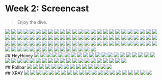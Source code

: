 # Week 2: Screencast

> Enjoy the dive. 

<img src="./Cloudwatch/1- install watchtower.png">

<img src="./Cloudwatch/2 result in error because we have to pass it to it.png">

<img src="./Cloudwatch/3 tried but still error.png">

<img src="./Cloudwatch/4 another error because it should be done instead.png">

<img src="./Cloudwatch/6 should be working now.png">

<img src="./Cloudwatch/7 prrof.png">

<img src="./Cloudwatch/7 we can see cruddur now.png">

<img src="./Cloudwatch/8 log streams data.png">

<img src="./Cloudwatch/9 here it is.png">

<img src="./heyhoney/10 check key.png">

<img src="./heyhoney/11 new contect .png">

<img src="./heyhoney/12 honey.png">

<img src="./heyhoney/12 update npm front.png">

<img src="./heyhoney/13- SOLVED! about honey dashboard.png">

<img src="./heyhoney/14 honey queries.png">

<img src="./heyhoney/15- HTTP status code.png">

<img src="./heyhoney/16- bubble.png">

<img src="./heyhoney/17 span sample.png">

<img src="./heyhoney/18 daata set daily traffic.png">

<img src="./heyhoney/18 dataset.png">

<img src="./heyhoney/19 HISTOIRY.png">

<img src="./heyhoney/1 set api key env var.png">

<img src="./heyhoney/20 two spans.png">

<img src="./heyhoney/21 SPAN EXPAND.png">

<img src="./heyhoney/22 our field.png">

<img src="./heyhoney/23 it see our field.png">

<img src="./heyhoney/24 query eyyyey.png">

<img src="./heyhoney/25 query p2.png">

<img src="./heyhoney/26 takes me to this span where i had error cause i missed a python syntax.png">

<img src="./heyhoney/27 another query.png">

<img src="./heyhoney/28 another query.png">

<img src="./heyhoney/29 another query but with zoom.png">

<img src="./heyhoney/2- include api key and others requirement for honeycomb.png">

<img src="./heyhoney/3honey.png">

<img src="./heyhoney/3 install required packages.png">

<img src="./heyhoney/4 installed them from txt file.png">

<img src="./heyhoney/5 honeycomb init.png">

<img src="./heyhoney/6 proof init honeycomb instructions.png">

<img src="./heyhoney/7- try to hit endpointERROR.png">

<img src="./heyhoney/8 troubleshoot solution.png">

<img src="./heyhoney/9 reloading data and getting some spans now.png">

<img src="./heyhoney/replace2.png">

<img src="./heyhoney/replace 3.png">

<img src="./heyhoney/replace.png">

<img src="./heyhoney/Rollbar Error Detection/rollbar error 1.png">

<img src="./heyhoney/Rollbar Error Detection/rollbar error 2.png">

<img src="./heyhoney/Rollbar Error Detection/rollbar error 3.png">

<img src="./heyhoney/Rollbar Error Detection/rollbar error 4.png">

<img src="./heyhoney/Rollbar Error Detection/rollbar error 5.png">

<img src="./npm auto.png">

<img src="./pricing/honey..png">

<img src="./pricing/rollbar.png">

<img src="./pricing/xray.png">

<img src="./related make port open by default in gitpod.png">

<img src="./rollbar/1 install rollbar required packages.png">

<img src="./rollbar/2 settin rollbar tokens.png">

<img src="./rollbar/3 rollbar checks.png">

<img src="./rollbar/4 listitening.png">

<img src="./rollbar/5 WHEN U CLICK ON ITEMS AND FIND THIS ITS GOOD SIGN.png">

<img src="./rollbar/6 here it is.png">

<img src="./rollbar/7 view inside.png">

<img src="./rollbar/7 zanother 7.png">

<img src="./rollbar/9 dashbaord.png">

<img src="./rollbar/Rollbar Error Detection/rollbar error 1.png">

<img src="./rollbar/Rollbar Error Detection/rollbar error 2.png">

<img src="./rollbar/Rollbar Error Detection/rollbar error 3.png">

<img src="./rollbar/Rollbar Error Detection/rollbar error 4.png">

<img src="./rollbar/Rollbar Error Detection/rollbar error 5.png">

<img src="./welcome.png">

<img src="./XRAY/10 DATA IS IN XRAY.png">

<img src="./XRAY/10  the real 10.png">

<img src="./XRAY/11 more of XRAY.png">

<img src="./XRAY/12 more.png">

<img src="./XRAY/13 bye.png">

<img src="./XRAY/1 isntall sdk.png">

<img src="./XRAY/2 json.png">

<img src="./XRAY/3 crfeate groip.png">

<img src="./XRAY/4- Its here to group traces together..png">

<img src="./XRAY/5 sample using json.png">

<img src="./XRAY/6 created using the json.png">

<img src="./XRAY/6 the real 6.png">

<img src="./XRAY/7 add the daemon thanks andrew it was headache to get it as he said.png">

<img src="./XRAY/8 backend work doing good.png">

<img src="./XRAY/9 success deliver to xray.png">

<img src="./XRAY/SUBSEG VIDEO/1 works hmmhmh.png">

<img src="./XRAY/SUBSEG VIDEO/2 service map.png">

<img src="./XRAY/SUBSEG VIDEO/3 meta data work dont really matter hm.png">

<img src="./XRAY/SUBSEG VIDEO/4 getting more data.png">

<img src="./XRAY/SUBSEG VIDEO/5 before 5.png">

<img src="./XRAY/SUBSEG VIDEO/5 mock data s here.png">

<br>
## HeyHoney
<img src="./heyhoney/10 check key.png">

<img src="./heyhoney/11 new contect .png">

<img src="./heyhoney/12 honey.png">

<img src="./heyhoney/12 update npm front.png">

<img src="./heyhoney/13- SOLVED! about honey dashboard.png">

<img src="./heyhoney/14 honey queries.png">

<img src="./heyhoney/15- HTTP status code.png">

<img src="./heyhoney/16- bubble.png">

<img src="./heyhoney/17 span sample.png">

<img src="./heyhoney/18 daata set daily traffic.png">

<img src="./heyhoney/18 dataset.png">

<img src="./heyhoney/19 HISTOIRY.png">

<img src="./heyhoney/1 set api key env var.png">

<img src="./heyhoney/20 two spans.png">

<img src="./heyhoney/21 SPAN EXPAND.png">

<img src="./heyhoney/22 our field.png">

<img src="./heyhoney/23 it see our field.png">

<img src="./heyhoney/24 query eyyyey.png">

<img src="./heyhoney/25 query p2.png">

<img src="./heyhoney/26 takes me to this span where i had error cause i missed a python syntax.png">

<img src="./heyhoney/27 another query.png">

<img src="./heyhoney/28 another query.png">

<img src="./heyhoney/29 another query but with zoom.png">

<img src="./heyhoney/2- include api key and others requirement for honeycomb.png">

<img src="./heyhoney/3honey.png">

<img src="./heyhoney/3 install required packages.png">

<img src="./heyhoney/4 installed them from txt file.png">

<img src="./heyhoney/5 honeycomb init.png">

<img src="./heyhoney/6 proof init honeycomb instructions.png">

<img src="./heyhoney/7- try to hit endpointERROR.png">

<img src="./heyhoney/8 troubleshoot solution.png">

<img src="./heyhoney/9 reloading data and getting some spans now.png">

<img src="./heyhoney/replace2.png">

<img src="./heyhoney/replace 3.png">

<img src="./heyhoney/replace.png">

<img src="./heyhoney/Rollbar Error Detection/rollbar error 1.png">

<img src="./heyhoney/Rollbar Error Detection/rollbar error 2.png">

<img src="./heyhoney/Rollbar Error Detection/rollbar error 3.png">

<img src="./heyhoney/Rollbar Error Detection/rollbar error 4.png">

<img src="./heyhoney/Rollbar Error Detection/rollbar error 5.png">

<br>
## Rollbar
<img src="./rollbar/1 install rollbar required packages.png">

<img src="./rollbar/2 settin rollbar tokens.png">

<img src="./rollbar/3 rollbar checks.png">

<img src="./rollbar/4 listitening.png">

<img src="./rollbar/5 WHEN U CLICK ON ITEMS AND FIND THIS ITS GOOD SIGN.png">

<img src="./rollbar/6 here it is.png">

<img src="./rollbar/7 view inside.png">

<img src="./rollbar/7 zanother 7.png">

<img src="./rollbar/9 dashbaord.png">

<img src="./rollbar/Rollbar Error Detection/rollbar error 1.png">

<img src="./rollbar/Rollbar Error Detection/rollbar error 2.png">

<img src="./rollbar/Rollbar Error Detection/rollbar error 3.png">

<img src="./rollbar/Rollbar Error Detection/rollbar error 4.png">

<img src="./rollbar/Rollbar Error Detection/rollbar error 5.png">

<br>
## XRAY
<img src="./XRAY/10 DATA IS IN XRAY.png">

<img src="./XRAY/10  the real 10.png">

<img src="./XRAY/11 more of XRAY.png">

<img src="./XRAY/12 more.png">

<img src="./XRAY/13 bye.png">

<img src="./XRAY/1 isntall sdk.png">

<img src="./XRAY/2 json.png">

<img src="./XRAY/3 crfeate groip.png">

<img src="./XRAY/4- Its here to group traces together..png">

<img src="./XRAY/5 sample using json.png">

<img src="./XRAY/6 created using the json.png">

<img src="./XRAY/6 the real 6.png">

<img src="./XRAY/7 add the daemon thanks andrew it was headache to get it as he said.png">

<img src="./XRAY/8 backend work doing good.png">

<img src="./XRAY/9 success deliver to xray.png">

<img src="./XRAY/SUBSEG VIDEO/1 works hmmhmh.png">

<img src="./XRAY/SUBSEG VIDEO/2 service map.png">

<img src="./XRAY/SUBSEG VIDEO/3 meta data work dont really matter hm.png">

<img src="./XRAY/SUBSEG VIDEO/4 getting more data.png">

<img src="./XRAY/SUBSEG VIDEO/5 before 5.png">

<img src="./XRAY/SUBSEG VIDEO/5 mock data s here.png">

